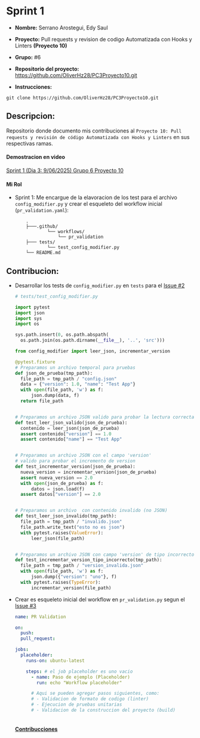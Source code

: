 # **Sprint 1**
* **Nombre:** Serrano Arostegui, Edy Saul
* **Proyecto:**  Pull requests y revision de codigo Automatizada con Hooks y Linters **(Proyecto 10)**
* **Grupo:** #6
* **Repositorio del proyecto:** https://github.com/OliverHz28/PC3Proyecto10.git


* **Instrucciones:** 

```
git clone https://github.com/OliverHz28/PC3Proyecto10.git
```
## **Descripcion:**
Repositorio donde documento mis contribuciones al `Proyecto 10: Pull requests y revisión de código Automatizada con Hooks y Linters` en sus respectivas ramas.

#### Demostracion en video
[Sprint 1 (Dia 3: 9/06/2025) Grupo 6 Proyecto 10 ](https://www.youtube.com/watch?v=ZwcuikAZ56w)
#### **Mi Rol**
  * Sprint 1: Me encargue de la elavoracion de los test para el archivo `config_modifier.py` y crear el esqueleto del workflow inicial (`pr_validation.yaml`):

    ```
        .
        ├───.github/
                └── workflows/
                    └── pr_validation
        ├─── tests/
                └── test_config_modifier.py
        └── README.md
    ```
## Contribucion:

* Desarrollar los tests de `config_modifier.py` en `tests` para el [Issue #2](https://github.com/OliverHz28/PC3Proyecto10/issues/2)

    ```python
  # tests/test_config_modifier.py

  import pytest
  import json
  import sys
  import os

  sys.path.insert(0, os.path.abspath(
      os.path.join(os.path.dirname(__file__), '..', 'src')))

  from config_modifier import leer_json, incrementar_version

  @pytest.fixture
  # Preparamos un archivo temporal para pruebas
  def json_de_prueba(tmp_path):
      file_path = tmp_path / "config.json"
      data = {"version": 1.0, "name": "Test App"}
      with open(file_path, 'w') as f:
          json.dump(data, f)
      return file_path


  # Preparamos un archivo JSON valido para probar la lectura correcta
  def test_leer_json_valido(json_de_prueba):
      contenido = leer_json(json_de_prueba)
      assert contenido["version"] == 1.0
      assert contenido["name"] == "Test App"


  # Preparamos un archivo JSON con el campo 'version'
  # valido para probar el incremento de version
  def test_incrementar_version(json_de_prueba):
      nueva_version = incrementar_version(json_de_prueba)
      assert nueva_version == 2.0
      with open(json_de_prueba) as f:
          datos = json.load(f)
      assert datos["version"] == 2.0


  # Preparamos un archivo  con contenido invalido (no JSON)
  def test_leer_json_invalido(tmp_path):
      file_path = tmp_path / "invalido.json"
      file_path.write_text("esto no es json")
      with pytest.raises(ValueError):
          leer_json(file_path)


  # Preparamos un archivo JSON con campo 'version' de tipo incorrecto
  def test_incrementar_version_tipo_incorrecto(tmp_path):
      file_path = tmp_path / "version_invalida.json"
      with open(file_path, 'w') as f:
          json.dump({"version": "uno"}, f)
      with pytest.raises(TypeError):
          incrementar_version(file_path)

    ```
* Crear es esqueleto inicial del workflow en `pr_validation.py` segun el [Issue #3](https://github.com/OliverHz28/PC3Proyecto10/issues/3)

    ```yaml
    name: PR Validation  

    on:
      push:              
      pull_request:     

    jobs:
      placeholder:
        runs-on: ubuntu-latest   

        steps: # el job placeholder es uno vacio
          - name: Paso de ejemplo (Placeholder)  
            run: echo "Workflow placeholder"

          # Aqui se pueden agregar pasos siguientes, como:
          # - Validacion de formato de codigo (linter)
          # - Ejecucion de pruebas unitarias
          # - Validacion de la construccion del proyecto (build)
      
    ```

    #### [**Contribucciones**](CONTRIBUTIONS.md)

